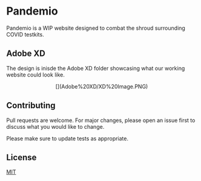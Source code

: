 # Pandemio

Pandemio is a WIP website designed to combat the shroud surrounding COVID testkits.

## Adobe XD

The design is inisde the Adobe XD folder showcasing what our working website could look like.

<div align="center">[](Adobe%20XD/XD%20Image.PNG)</div>

## Contributing
Pull requests are welcome. For major changes, please open an issue first to discuss what you would like to change.

Please make sure to update tests as appropriate.

## License
[MIT](https://choosealicense.com/licenses/mit/)
